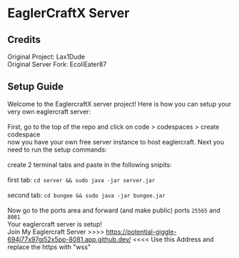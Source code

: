 # EaglerCraftX Server

## Credits
Original Project: Lax1Dude
<br>
Original Server Fork: EcoliEater87
<br>
## Setup Guide
Welcome to the EaglercraftX server project! Here is how you can setup your very own eaglercraft server:
<br>
<br>
First, go to the top of the repo and click on code > codespaces > create codespace
<br>
now you have your own free server instance to host eaglercraft. Next you need to run the setup commands:
<br>
<br>
create 2 terminal tabs and paste in the following snipits:
<br>
<br>
first tab: `cd server && sudo java -jar server.jar`
<br>
<br>
second tab: `cd bungee && sudo java -jar bungee.jar`
<br>
<br>
Now go to the ports area and forward (and make public) ports `25565` and `8081`
<br>
Your eaglercraft server is setup!
<br> 
Join My Eaglercraft Server >>>> https://potential-giggle-694j77x97gj52x5pp-8081.app.github.dev/ <<<< Use this Address and replace the https with "wss"
<br>
